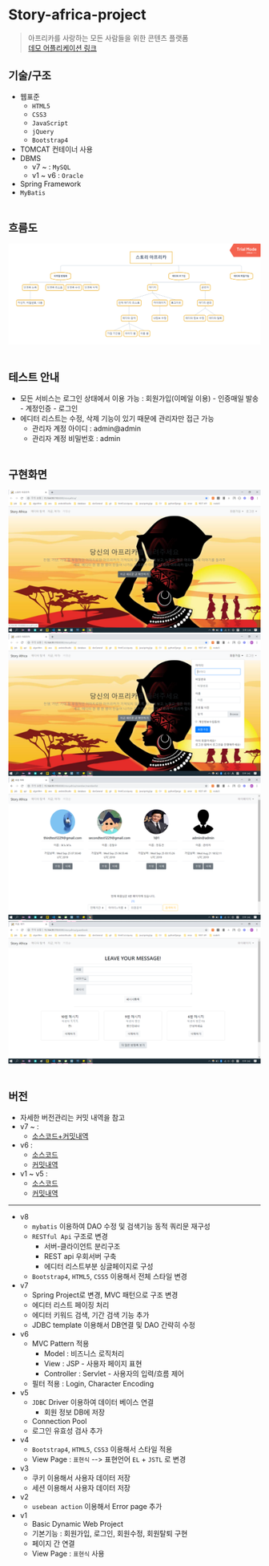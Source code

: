 # Story-africa-project
> 아프리카를 사랑하는 모든 사람들을 위한 콘텐츠 플랫폼 <br> 
> [데모 어플리케이션 링크](http://15.164.99.110:8080/storyafrica/)

## 기술/구조 
* 웹표준
  * `HTML5`
  * `CSS3`
  * `JavaScript`
  * `jQuery`
  * `Bootstrap4`
* TOMCAT 컨테이너 사용
* DBMS
  * v7 ~ : `MySQL`
  * v1 ~ v6 : `Oracle`
* Spring Framework
* `MyBatis`
<br><br>


## 흐름도
<img src="/main.png">
<br><br>

## 테스트 안내 
  * 모든 서비스는 로그인 상태에서 이용 가능 : 회원가입(이메일 이용) - 인증매일 발송 - 계정인증 - 로그인 
  * 에디터 리스트는 수정, 삭제 기능이 있기 때문에 관리자만 접근 가능 
    * 관리자 계정 아이디 : admin@admin 
    * 관리자 계정 비밀번호 : admin
<br><br>

## 구현화면
<img src="https://github.com/Miniminis/Story-africa-project/blob/master/StoryAfrica_screenshots/storyafrica.png">
<img src="https://github.com/Miniminis/Story-africa-project/blob/master/StoryAfrica_screenshots/storyafrica2.png">
<img src="https://github.com/Miniminis/Story-africa-project/blob/master/StoryAfrica_screenshots/storyafrica4.png">
<img src="https://github.com/Miniminis/Story-africa-project/blob/master/StoryAfrica_screenshots/storyafrica5.png">
<br><br>

## 버전
* 자세한 버전관리는 커밋 내역을 참고 
* v7 ~ : 
  * [소스코드+커밋내역](https://github.com/Miniminis/Story-africa-project)
* v6 : 
  * [소스코드](https://github.com/Miniminis/JSP-study-note/tree/master/MemberManagerVer6)
  * [커밋내역](https://github.com/Miniminis/JSP-study-note/commits/master)
* v1 ~ v5 : 
  * [소스코드](https://github.com/Miniminis/JSP-study-note/tree/master/MemberManager) 
  * [커밋내역](https://github.com/Miniminis/JSP-study-note/commits/master)

<hr>

* v8
  * `mybatis` 이용하여 DAO 수정 및 검색기능 동적 쿼리문 재구성 
  * `RESTful Api` 구조로 변경 
    * 서버-클라이언트 분리구조
    * REST api 우회서버 구축 
    * 에디터 리스트부분 싱글페이지로 구성
  * `Bootstrap4`, `HTML5`, `CSS5` 이용해서 전체 스타일 변경 
* v7
  * Spring Project로 변경, MVC 패턴으로 구조 변경
  * 에디터 리스트 페이징 처리
  * 에디터 키워드 검색, 기간 검색 기능 추가 
  * JDBC template 이용해서 DB연결 및 DAO 간략히 수정
* v6
  * MVC Pattern 적용 
    * Model : 비즈니스 로직처리
    * View : JSP - 사용자 페이지 표현
    * Controller : Servlet - 사용자의 입력/흐름 제어 
  * 필터 적용 : Login, Character Encoding  
* v5 
  * `JDBC` Driver 이용하여 데이터 베이스 연결
    * 회원 정보 DB에 저장 
  * Connection Pool
  * 로그인 유효성 검사 추가
* v4 
  * `Bootstrap4`, `HTML5`, `CSS3` 이용해서 스타일 적용 
  * View Page : `표현식` --> 표현언어 `EL` + `JSTL` 로 변경
* v3
  * 쿠키 이용해서 사용자 데이터 저장
  * 세션 이용해서 사용자 데이터 저장 
* v2 
  * `usebean action` 이용해서 Error page 추가 
* v1
  * Basic Dynamic Web Project 
  * 기본기능 : 회원가입, 로그인, 회원수정, 회원탈퇴 구현 
  * 페이지 간 연결
  * View Page : `표현식` 사용
